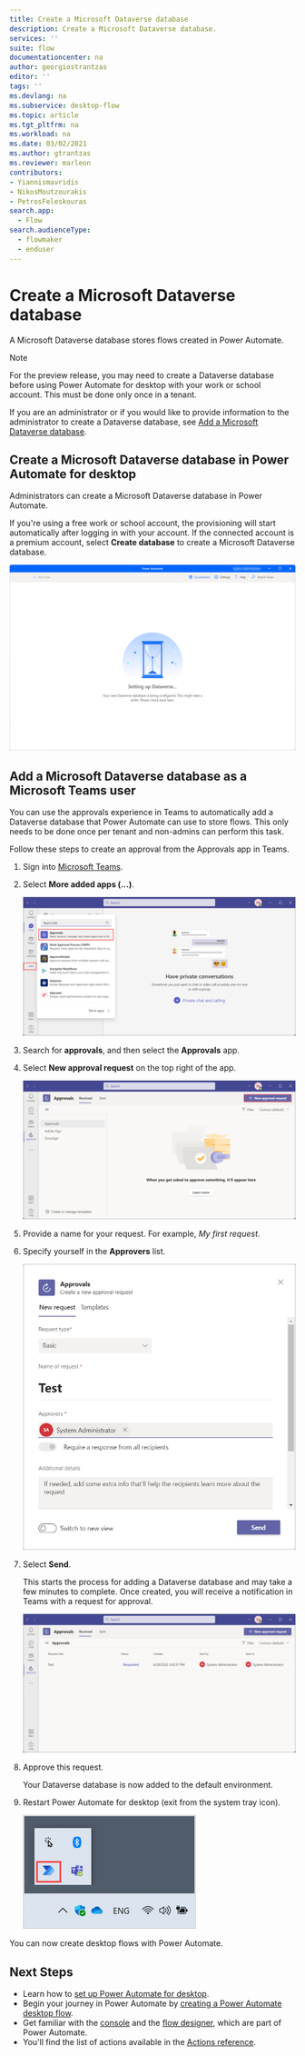 ```yaml
---
title: Create a Microsoft Dataverse database
description: Create a Microsoft Dataverse database.
services: ''
suite: flow
documentationcenter: na
author: georgiostrantzas
editor: ''
tags: ''
ms.devlang: na
ms.subservice: desktop-flow
ms.topic: article
ms.tgt_pltfrm: na
ms.workload: na
ms.date: 03/02/2021
ms.author: gtrantzas
ms.reviewer: marleon
contributors:
- Yiannismavridis
- NikosMoutzourakis
- PetrosFeleskouras
search.app: 
  - Flow 
search.audienceType: 
  - flowmaker
  - enduser
---
```


# Create a Microsoft Dataverse database

A Microsoft Dataverse database stores flows created in Power Automate.

>[!NOTE]
>For the preview release, you may need to create a Dataverse database before using Power Automate for desktop with your work or school account. This must be done only once in a tenant.

If you are an administrator or if you would like to provide information to the administrator to create a Dataverse database, see [Add a Microsoft Dataverse database](/power-platform/admin/create-database).

## Create a Microsoft Dataverse database in Power Automate for desktop

Administrators can create a Microsoft Dataverse database in Power Automate. 

If you're using a free work or school account, the provisioning will start automatically after logging in with your account. If the connected account is a premium account, select **Create database** to create a Microsoft Dataverse database.

   ![Screenshot of the setting up dataverse screen.](media/create-database/freeorg-create-db.png)


## Add a Microsoft Dataverse database as a Microsoft Teams user

You can use the approvals experience in Teams to automatically add a Dataverse database that Power Automate can use to store flows. This only needs to be done once per tenant and non-admins can perform this task.

Follow these steps to create an approval from the Approvals app in Teams.

1. Sign into [Microsoft Teams](https://teams.microsoft.com/).

1. Select **More added apps (...)**.

   ![Screenshot of the More added apps option in Microsoft Teams.](media/create-database/microsoft-teams-approvals.png)


1. Search for **approvals**, and then select the **Approvals** app.

1. Select **New approval request** on the top right of the app.

   ![Screenshot of the New approval request button.](media/create-database/microsoft-teams-new-approval-request-button.png)

1. Provide a name for your request.
   For example, *My first request*.

1. Specify yourself in the **Approvers** list.

   ![Screenshot of the fields to provide approvers.](media/create-database/microsoft-teams-new-approval-request.png)

1. Select **Send**.

    This starts the process for adding a Dataverse database and may take a few minutes to complete. Once created, you will receive a notification in Teams with a request for approval.

    ![Screenshot of the sent request for approval.](media/create-database/microsoft-teams-requested-approval.png)

1.  Approve this request.

    Your Dataverse database is now added to the default environment. 

1. Restart Power Automate for desktop (exit from the system tray icon).

    ![Screenshot of the Power Automate icon in the system tray.](media/create-database/system-tray.png)

You can now create desktop flows with Power Automate.

   

## Next Steps

- Learn how to [set up Power Automate for desktop](setup.md).
- Begin your journey in Power Automate by [creating a Power Automate desktop flow](create-flow.md). 
- Get familiar with the [console](console.md) and the [flow designer](flow-designer.md), which are part of Power Automate. 
- You'll find the list of actions available in the [Actions reference](actions-reference.md).